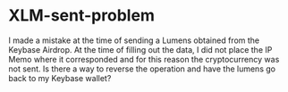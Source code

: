# XLM-sent-problem
 I made a mistake at the time of sending a Lumens obtained from the Keybase Airdrop. At the time of filling out the data, I did not place the IP Memo where it corresponded and for this reason the cryptocurrency was not sent.  Is there a way to reverse the operation and have the lumens go back to my Keybase wallet?

